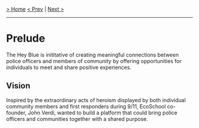 [> Home](../../README.md)
[< Prev](../../README.md)  |  [Next >](../Business%20Goals%20and%20Drivers/README.md)

---

# Prelude

The Hey Blue is inititative of creating meaningful connections between police officers and members of community by offering opportunities for individuals to meet and share positive experiences.

## Vision

Inspired by the extraordinary acts of heroism displayed by both individual community members and first responders during 9/11, EcoSchool co-founder, John Verdi, wanted to build a platform that could bring police officers and communities together with a shared purpose.

